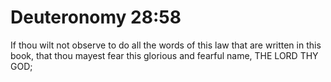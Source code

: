 # Deuteronomy 28:58

If thou wilt not observe to do all the words of this law that are written in this book, that thou mayest fear this glorious and fearful name, THE LORD THY GOD;